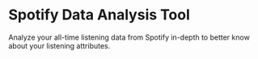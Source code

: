 # Spotify Data Analysis Tool
Analyze your all-time listening data from Spotify in-depth to better know about your listening attributes. 
